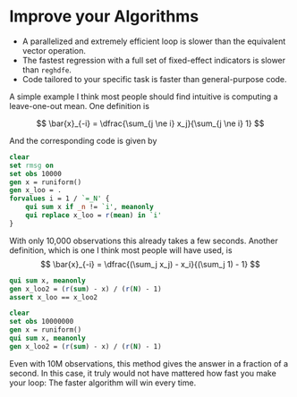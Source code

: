 Improve your Algorithms
=======================

- A parallelized and extremely efficient loop is slower than the equivalent vector operation.
- The fastest regression with a full set of fixed-effect indicators is slower than `reghdfe`.
- Code tailored to your specific task is faster than general-purpose code.

A simple example I think most people should find intuitive is computing a leave-one-out mean. One definition is

$$
    \bar{x}_{-i} = \dfrac{\sum_{j \ne i} x_j}{\sum_{j \ne i} 1}
$$

And the corresponding code is given by
```stata
clear
set rmsg on
set obs 10000
gen x = runiform()
gen x_loo = .
forvalues i = 1 / `=_N' {
    qui sum x if _n != `i', meanonly
    qui replace x_loo = r(mean) in `i'
}
```

With only 10,000 observations this already takes a few seconds. Another definition, which is one I think most people will have used, is
$$
    \bar{x}_{-i} = \dfrac{(\sum_j x_j) - x_i}{(\sum_j 1) - 1}
$$

```stata
qui sum x, meanonly
gen x_loo2 = (r(sum) - x) / (r(N) - 1)
assert x_loo == x_loo2

clear
set obs 10000000
gen x = runiform()
qui sum x, meanonly
gen x_loo2 = (r(sum) - x) / (r(N) - 1)
```

Even with 10M observations, this method gives the answer in a fraction of a second. In this case, it truly would not have mattered how fast you make your loop: The faster algorithm will win every time.
